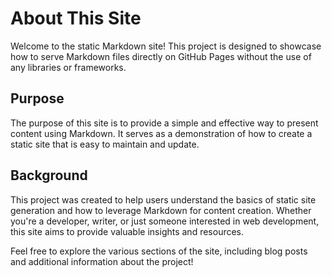 # About This Site

Welcome to the static Markdown site! This project is designed to showcase how to serve Markdown files directly on GitHub Pages without the use of any libraries or frameworks.

## Purpose

The purpose of this site is to provide a simple and effective way to present content using Markdown. It serves as a demonstration of how to create a static site that is easy to maintain and update.

## Background

This project was created to help users understand the basics of static site generation and how to leverage Markdown for content creation. Whether you're a developer, writer, or just someone interested in web development, this site aims to provide valuable insights and resources.

Feel free to explore the various sections of the site, including blog posts and additional information about the project!